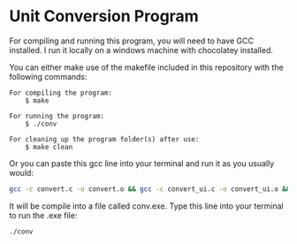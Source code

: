 # Unit Conversion Program


For compiling and running this program, you will need to have GCC installed.
I run it locally on a windows machine with chocolatey installed.

You can either make use of the makefile included in this repository with the following commands:

    For compiling the program:
        $ make

    For running the program:
        $ ./conv

    For cleaning up the program folder(s) after use:
        $ make clean

Or you can paste this gcc line into your terminal and run it as you usually would:

```sh
gcc -c convert.c -o convert.o && gcc -c convert_ui.c -o convert_ui.o && gcc -c units/distance/distance.c -o units/distance/distance.o && gcc -c units/distance/distance_ui.c -o units/distance/distance_ui.o && gcc -c units/temperature/temperature.c -o units/temperature/temperature.o && gcc -c units/temperature/temperature_ui.c -o units/temperature/temperature_ui.o && gcc -c units/weight/weight.c -o units/weight/weight.o && gcc -c units/weight/weight_ui.c -o units/weight/weight_ui.o && gcc convert.o convert_ui.o units/distance/distance.o units/distance/distance_ui.o units/temperature/temperature.o units/temperature/temperature_ui.o units/weight/weight.o units/weight/weight_ui.o -o conv
```

It will be compile into a file called conv.exe.
Type this line into your terminal to run the .exe file:
```sh
./conv
```